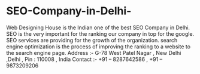 # SEO-Company-in-Delhi-
Web Designing House is the Indian one of the best SEO Company in Delhi. SEO is the very important for the ranking our company in top for the google. SEO services are providing for the growth of the organization. search engine optimization is the process of improving the ranking to a website to the search engine page.   Address :- G-78 West Patel Nagar , New Delhi ,Delhi , Pin : 110008 , India    Contact :- +91 – 8287642586 , +91 – 9873209206  
